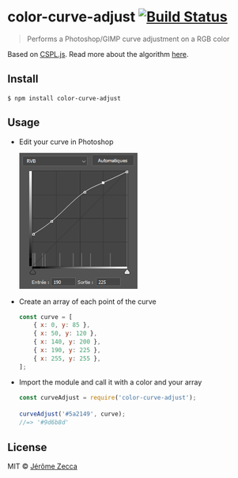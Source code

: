 # color-curve-adjust [![Build Status](https://travis-ci.org/zed-k/color-curve-adjust.svg?branch=master)](https://travis-ci.org/zed-k/color-curve-adjust)

> Performs a Photoshop/GIMP curve adjustment on a RGB color

Based on [CSPL.js](https://github.com/kuckir/CSPL.js).
Read more about the algorithm [here](http://blog.ivank.net/interpolation-with-cubic-splines.html).

## Install

```
$ npm install color-curve-adjust
```

## Usage

- Edit your curve in Photoshop

    ![Photoshop curve](sample.png)

- Create an array of each point of the curve

    ```js
    const curve = [
        { x: 0, y: 85 },
        { x: 50, y: 120 },
        { x: 140, y: 200 },
        { x: 190, y: 225 },
        { x: 255, y: 255 },
    ];
    ```

- Import the module and call it with a color and your array

    ```js
    const curveAdjust = require('color-curve-adjust');

    curveAdjust('#5a2149', curve);
    //=> '#9d6b8d'
    ```

## License

MIT © [Jérôme Zecca](https://zed-k.com)
